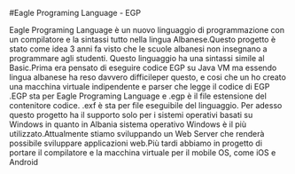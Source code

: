 #Eagle Programing Language - EGP

Eagle Programing Language è un nuovo linguaggio di programmazione 
con un compilatore e la sintassi tutto nella lingua Albanese.Questo progetto è stato come
idea 3 anni fa visto che le scuole albanesi non insegnano a programmare agli studenti.
Questo linguaggio ha una sintassi simile al Basic.Prima era pensato di eseguire codice 
EGP su Java VM ma essendo lingua albanese ha reso davvero difficileper questo, e cosi che
un ho creato una macchina virtuale indipendente e parser che legge il codice di EGP .EGP sta per
Eagle Programing Language e .egp è il file estensione del contenitore codice. .exf è sta per file eseguibile del linguaggio.
Per adesso questo progetto ha il supporto solo per i sistemi operativi basati su Windows in quanto in Albania 
sistema operativo Windows è il più utilizzato.Attualmente stiamo sviluppando un Web Server che renderà possibile
sviluppare applicazioni web.Più tardi abbiamo in progetto di portare il compilatore e la macchina virtuale per il 
mobile OS, come iOS e Android
